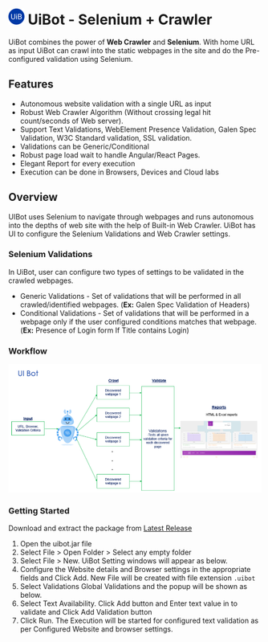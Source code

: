 
# ![Logo](https://github.com/rsangeethk/uibot/blob/master/src/favicon-32x32.png)  UiBot - Selenium + Crawler

UiBot combines the power of **Web Crawler** and **Selenium**. With home URL as input UiBot can crawl into the static webpages in the site and do the Pre-configured validation using Selenium.

## Features

 - Autonomous website validation with a single URL as input
 - Robust Web Crawler Algorithm (Without crossing legal hit count/seconds of Web server).
 -  Support Text Validations, WebElement Presence Validation, Galen Spec Validation, W3C Standard validation, SSL validation.  
 - Validations can be Generic/Conditional
 - Robust page load wait to handle Angular/React Pages.
 - Elegant Report for every execution
 - Execution can be done in Browsers, Devices and Cloud labs

## Overview

 UIBot uses Selenium to navigate through webpages and runs autonomous into the depths of web site with the help of Built-in Web Crawler. UiBot has UI to configure the Selenium Validations and Web Crawler settings.
### Selenium Validations
In UiBot, user can configure two types of settings to be validated in the crawled webpages.

 - Generic Validations - Set of validations that will be performed in all crawled/identified webpages. (**Ex:** Galen Spec Validation of Headers)
 - Conditional Validations - Set of validations that will be performed in a webpage only if the user configured conditions matches that webpage. (**Ex:** Presence of Login form If Title contains Login)

### Workflow

![UIBotFlow](https://github.com/rsangeethk/uibot/blob/master/images/UIBot-Flow.PNG)

### Getting Started
Download and extract the package from [Latest Release](https://github.com/rsangeethk/uibot/releases/tag) 

 1. Open the uibot.jar file
 2. Select File > Open Folder > Select any empty folder
 3. Select File > New. UiBot Setting windows will appear as below.
 4. Configure the Website details and Browser settings in the appropriate fields and Click Add. New File will be created with file extension ``.uibot``
 5.  Select Validations Global Validations and the popup will be shown as below.
 6. Select Text Availability. Click Add button and Enter text value in to validate and Click Add Validation button
 7. Click Run. The Execution will be started for configured text validation as per Configured Website and browser settings.
